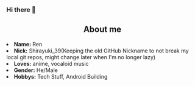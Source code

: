 ### Hi there 👋

<!--
**LordDemecrius83/LordDemecrius83** is a ✨ _special_ ✨ repository because its `README.md` (this file) appears on your GitHub profile.

Here are some ideas to get you started:

- 🔭 I’m currently working on ...
- 🌱 I’m currently learning ...
- 👯 I’m looking to collaborate on ...
- 🤔 I’m looking for help with ...
- 💬 Ask me about ...
- 📫 How to reach me: ...
- 😄 Pronouns: ...
- ⚡ Fun fact: ...
-->

<div>
<h2 align="center">  About me </h2>
<li><b>Name:</b> Ren</li>
<li>
<b>Nick:</b> Shirayuki_39(Keeping the old GitHub Nickname to not break my local git repos, might change later when I'm no longer lazy)
</li>
<li>
<b>Loves:</b> anime, vocaloid music
</li>
<li>
<b>Gender:</b> He/Male
</li>
<li>
<b>Hobbys:</b> Tech Stuff, Android Building
</li>
<br><br><br>
</div>
